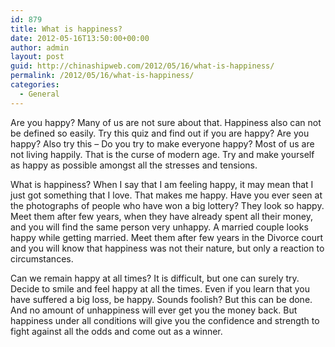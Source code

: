 ```yaml
---
id: 879
title: What is happiness?
date: 2012-05-16T13:50:00+00:00
author: admin
layout: post
guid: http://chinashipweb.com/2012/05/16/what-is-happiness/
permalink: /2012/05/16/what-is-happiness/
categories:
  - General
---
```

Are you happy? Many of us are not sure about that. Happiness also can not be defined so easily. Try this quiz and find out if you are happy? Are you happy? Also try this &#8211; Do you try to make everyone happy? Most of us are not living happily. That is the curse of modern age. Try and make yourself as happy as possible amongst all the stresses and tensions.

What is happiness? When I say that I am feeling happy, it may mean that I just got something that I love. That makes me happy. Have you ever seen at the photographs of people who have won a big lottery? They look so happy. Meet them after few years, when they have already spent all their money, and you will find the same person very unhappy. A married couple looks happy while getting married. Meet them after few years in the Divorce court and you will know that happiness was not their nature, but only a reaction to circumstances.

Can we remain happy at all times? It is difficult, but one can surely try. Decide to smile and feel happy at all the times. Even if you learn that you have suffered a big loss, be happy. Sounds foolish? But this can be done. And no amount of unhappiness will ever get you the money back. But happiness under all conditions will give you the confidence and strength to fight against all the odds and come out as a winner.